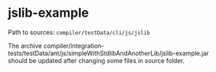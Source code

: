 # jslib-example

Path to sources: `compiler/testData/cli/js/jslib`

The archive compiler/integration-tests/testData/ant/js/simpleWithStdlibAndAnotherLib/jslib-example.jar should be updated after
changing some files in source folder.